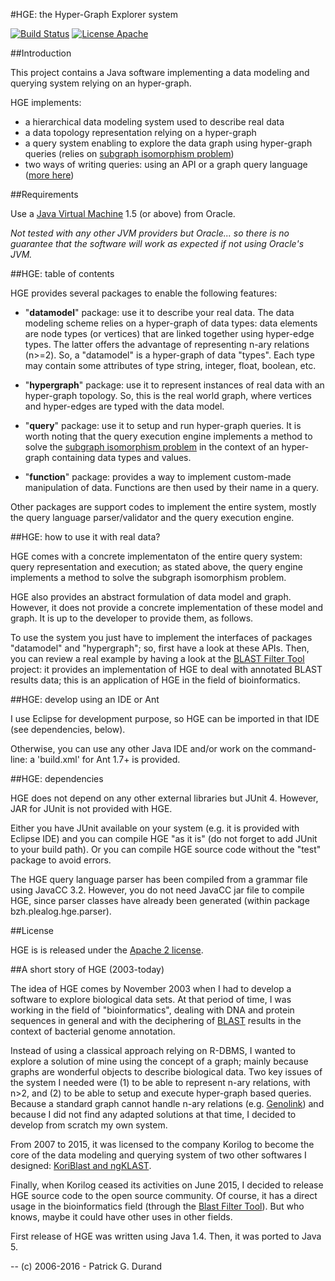 #HGE: the Hyper-Graph Explorer system

[![Build Status](https://travis-ci.org/pgdurand/Hyper-Graph-Explorer.svg?branch=master)](https://travis-ci.org/pgdurand/Hyper-Graph-Explorer)
[![License Apache](http://img.shields.io/:license-Apache--2.0-blue.svg)](http://www.apache.org/licenses/LICENSE-2.0.html)

##Introduction

This project contains a Java software implementing a data modeling and querying system relying on an hyper-graph.

HGE implements:

  * a hierarchical data modeling system used to describe real data 
  * a data topology representation relying on a hyper-graph
  * a query system enabling to explore the data graph using hyper-graph queries (relies on [subgraph isomorphism problem](https://en.wikipedia.org/wiki/Subgraph_isomorphism_problem))
  * two ways of writing queries: using an API or a graph query language ([more here](./doc/README.md))

##Requirements

Use a [Java Virtual Machine](http://www.oracle.com/technetwork/java/javase/downloads/index.html) 1.5 (or above) from Oracle. 

*Not tested with any other JVM providers but Oracle... so there is no guarantee that the software will work as expected if not using Oracle's JVM.*

##HGE: table of contents

HGE provides several packages to enable the following features:

* "**datamodel**" package: use it to describe your real data. The data modeling scheme relies on a hyper-graph of data types: 
data elements are node types (or vertices) that are linked together using hyper-edge types. The latter offers the advantage 
of representing n-ary relations (n>=2). So, a "datamodel" is a hyper-graph of data "types". Each type may contain some attributes of type string, integer, float, boolean, etc.

* "**hypergraph**" package: use it to represent instances of real data with an hyper-graph topology. So, this is the real world graph, where
vertices and hyper-edges are typed with the data model.

* "**query**" package: use it to setup and run hyper-graph queries. It is worth noting that the query 
execution engine implements a method to solve the [subgraph isomorphism problem](https://en.wikipedia.org/wiki/Subgraph_isomorphism_problem) in the context of an hyper-graph 
containing data types and values. 

* "**function**" package: provides a way to implement custom-made manipulation of data. Functions are then used 
by their name in a query.

Other packages are support codes to implement the entire system, mostly the query language parser/validator and the query execution engine. 

##HGE: how to use it with real data?

HGE comes with a concrete implementaton of the entire query system: query representation and execution; as stated above, the query engine implements a method to solve the subgraph isomorphism problem.

HGE also provides an abstract formulation of data model and graph. However, it does not provide a concrete implementation of these model and graph. It is up to the developer to provide them, as follows.

To use the system you just have to implement the interfaces of packages "datamodel" and "hypergraph"; so, first have a look at these APIs. Then, you can review a real example by having a look at the [BLAST Filter Tool](https://github.com/pgdurand/BLAST-Filter-Tool) project: it provides an implementation of HGE to deal with annotated BLAST results data; this is an application of HGE in the field of bioinformatics.

##HGE: develop using an IDE or Ant

I use Eclipse for development purpose, so HGE can be imported in that IDE (see dependencies, below).

Otherwise, you can use any other Java IDE and/or work on the command-line: a 'build.xml' for Ant 1.7+ is provided. 

##HGE: dependencies

HGE does not depend on any other external libraries but JUnit 4. However, JAR for JUnit is not provided with HGE. 

Either you have JUnit available on your system (e.g. it is provided with Eclipse IDE) and you can compile HGE "as it is" 
(do not forget to add JUnit to your build path). Or you can compile HGE source code without the "test" package to avoid errors.

The HGE query language parser has been compiled from a grammar file using JavaCC 3.2. However, you do not need JavaCC jar file
to compile HGE, since parser classes have already been generated (within package bzh.plealog.hge.parser).

##License

HGE is is released under the [Apache 2 license](http://www.apache.org/licenses/LICENSE-2.0). 

##A short story of HGE (2003-today)

The idea of HGE comes by November 2003 when I had to develop a software to explore biological data sets. At that period of time, I was working in the field of "bioinformatics", dealing with DNA and protein sequences in general and with the deciphering of [BLAST](http://blast.ncbi.nlm.nih.gov/Blast.cgi) results in the context of bacterial genome annotation. 

Instead of using a classical approach relying on R-DBMS, I wanted to explore a solution of mine using the concept of a graph; mainly because graphs are wonderful objects to describe biological data. Two key issues of the system I needed were (1) to be able to represent n-ary relations, with n>2, and (2) to be able to setup and execute hyper-graph based queries. Because a standard graph cannot handle n-ary relations (e.g. [Genolink](http://bmcbioinformatics.biomedcentral.com/articles/10.1186/1471-2105-7-21)) and because I did not find any adapted solutions at that time, I decided to develop from scratch my own system. 

From 2007 to 2015, it was licensed to the company Korilog to become the core of the data modeling and querying system of two other softwares I designed: [KoriBlast and ngKLAST](http://plealog.com/korilog/product-sheets/ngKLAST.pdf).

Finally, when Korilog ceased its activities on June 2015, I decided to release HGE source code to the open source community. Of course, it has a direct usage in the bioinformatics field (through the [Blast Filter Tool](http://)). But who knows, maybe it could have other uses in other fields. 

First release of HGE was written using Java 1.4. Then, it was ported to Java 5.

--
(c) 2006-2016 - Patrick G. Durand
